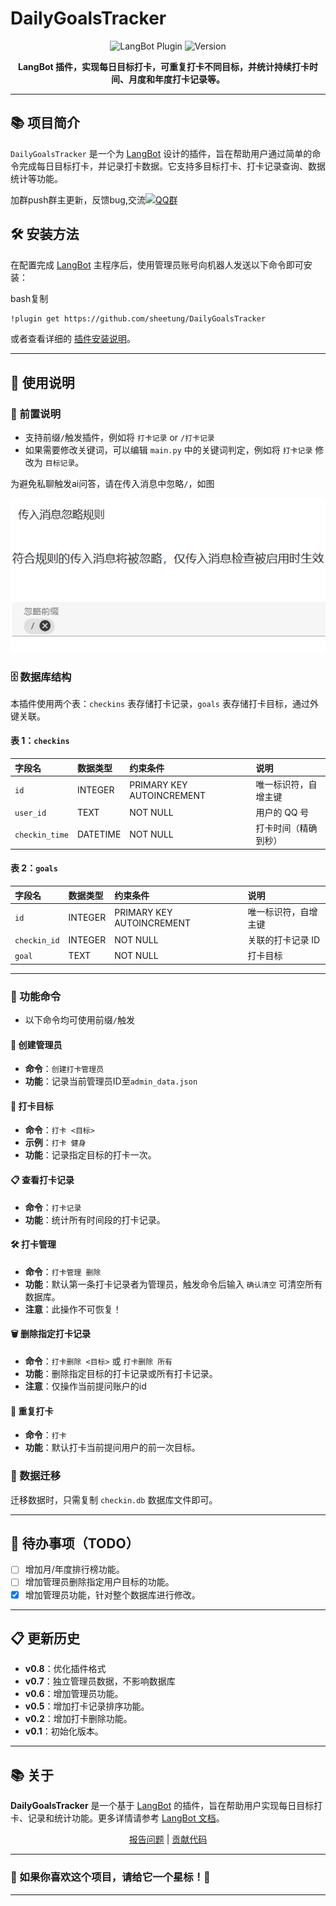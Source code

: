 # DailyGoalsTracker

<p align="center"> <img src="https://img.shields.io/badge/LangBot-Plugin-blue" alt="LangBot Plugin"> <img src="https://img.shields.io/badge/Version-v0.6-green" alt="Version"> </p><p align="center"> <b>LangBot 插件，实现每日目标打卡，可重复打卡不同目标，并统计持续打卡时间、月度和年度打卡记录等。</b> </p>

------

## 📚 项目简介

`DailyGoalsTracker` 是一个为 [LangBot](https://github.com/RockChinQ/LangBot) 设计的插件，旨在帮助用户通过简单的命令完成每日目标打卡，并记录打卡数据。它支持多目标打卡、打卡记录查询、数据统计等功能。

加群push群主更新，反馈bug,交流[![QQ群](https://img.shields.io/badge/QQ群-965312424-green)](https://qm.qq.com/cgi-bin/qm/qr?k=en97YqjfYaLpebd9Nn8gbSvxVrGdIXy2&jump_from=webapi&authKey=41BmkEjbGeJ81jJNdv7Bf5EDlmW8EHZeH7/nktkXYdLGpZ3ISOS7Ur4MKWXC7xIx)

## 🛠️ 安装方法

在配置完成 [LangBot](https://github.com/RockChinQ/LangBot) 主程序后，使用管理员账号向机器人发送以下命令即可安装：

bash复制

```bash
!plugin get https://github.com/sheetung/DailyGoalsTracker
```

或者查看详细的 [插件安装说明](https://docs.langbot.app/plugin/plugin-intro.html#插件用法)。

------

## 📖 使用说明

### 📝 前置说明

- 支持前缀`/`触发插件，例如将 `打卡记录` or `/打卡记录`
- 如果需要修改关键词，可以编辑 `main.py` 中的关键词判定，例如将 `打卡记录` 修改为 `目标记录`。

为避免私聊触发ai问答，请在传入消息中忽略`/`，如图

![忽略规则](./figs/1.png)

### 🗄️ 数据库结构

本插件使用两个表：`checkins` 表存储打卡记录，`goals` 表存储打卡目标，通过外键关联。

#### 表 1：`checkins`

| 字段名         | 数据类型 | 约束条件                  | 说明                 |
| :------------- | :------- | :------------------------ | :------------------- |
| `id`           | INTEGER  | PRIMARY KEY AUTOINCREMENT | 唯一标识符，自增主键 |
| `user_id`      | TEXT     | NOT NULL                  | 用户的 QQ 号         |
| `checkin_time` | DATETIME | NOT NULL                  | 打卡时间（精确到秒） |

#### 表 2：`goals`

| 字段名       | 数据类型 | 约束条件                  | 说明                 |
| :----------- | :------- | :------------------------ | :------------------- |
| `id`         | INTEGER  | PRIMARY KEY AUTOINCREMENT | 唯一标识符，自增主键 |
| `checkin_id` | INTEGER  | NOT NULL                  | 关联的打卡记录 ID    |
| `goal`       | TEXT     | NOT NULL                  | 打卡目标             |

------

### 🚀 功能命令

- 以下命令均可使用前缀`/`触发

#### 🐧 创建管理员

- **命令**：`创建打卡管理员`
- **功能**：记录当前管理员ID至`admin_data.json`

#### 💪 打卡目标

- **命令**：`打卡 <目标>`
- **示例**：`打卡 健身`
- **功能**：记录指定目标的打卡一次。

#### 📋 查看打卡记录

- **命令**：`打卡记录`
- **功能**：统计所有时间段的打卡记录。

#### 🛠️ 打卡管理

- **命令**：`打卡管理 删除`
- **功能**：默认第一条打卡记录者为管理员，触发命令后输入 `确认清空` 可清空所有数据库。
- **注意**：此操作不可恢复！

#### 🗑️ 删除指定打卡记录

- **命令**：`打卡删除 <目标>` 或 `打卡删除 所有`
- **功能**：删除指定目标的打卡记录或所有打卡记录。
- **注意**：仅操作当前提问账户的id

#### 🔁 重复打卡

- **命令**：`打卡`
- **功能**：默认打卡当前提问用户的前一次目标。

### 📂 数据迁移

迁移数据时，只需复制 `checkin.db` 数据库文件即可。

------

## 📝 待办事项（TODO）

- [ ] 增加月/年度排行榜功能。
- [ ] 增加管理员删除指定用户目标的功能。
- [x] 增加管理员功能，针对整个数据库进行修改。

------

## 📋 更新历史

- **v0.8**：优化插件格式
- **v0.7**：独立管理员数据，不影响数据库
- **v0.6**：增加管理员功能。
- **v0.5**：增加打卡记录排序功能。
- **v0.2**：增加打卡删除功能。
- **v0.1**：初始化版本。

------

## 📚 关于

**DailyGoalsTracker** 是一个基于 [LangBot](https://github.com/RockChinQ/LangBot) 的插件，旨在帮助用户实现每日目标打卡、记录和统计功能。更多详情请参考 [LangBot 文档](https://docs.langbot.app/plugin/plugin-intro.html)。

<p align="center"> <a href="https://github.com/sheetung/DailyGoalsTracker/issues">报告问题</a> | <a href="https://github.com/sheetung/DailyGoalsTracker/pulls">贡献代码</a> </p>

------

### 🌟 如果你喜欢这个项目，请给它一个星标！🌟

------

